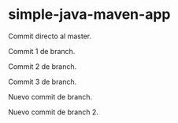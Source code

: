 # simple-java-maven-app

Commit directo al master.

Commit 1 de branch.

Commit 2 de branch.

Commit 3 de branch.

Nuevo commit de branch.

Nuevo commit de branch 2.